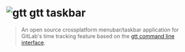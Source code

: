 # ![gtt](https://raw.githubusercontent.com/kriskbx/gitlab-time-tracker-taskbar/master/src/icons/png/64x64.png) gtt taskbar

>  An open source crossplatform menubar/taskbar application for GitLab's time tracking feature based on the [gtt command line interface](https://github.com/kriskbx/gitlab-time-tracker).

